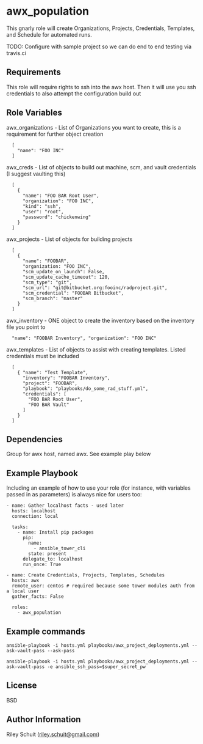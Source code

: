 awx_population
=========

This gnarly role will create Organizations, Projects, Credentials, Templates, and Schedule for automated runs.

TODO: Configure with sample project so we can do end to end testing via travis.ci

Requirements
------------

This role will require rights to ssh into the awx host.  Then it will use you ssh credentials to also attempt the configuration build out

Role Variables
--------------

awx_organizations - List of Organizations you want to create, this is a requirement for further object creation

```
  [
    "name": "FOO INC"
  ]
```

awx_creds - List of objects to build out machine, scm, and vault credentials (I suggest vaulting this)
```
  [
    {
      "name": "FOO BAR Root User",
      "organization": "FOO INC",
      "kind": "ssh",
      "user": "root",
      "password": "chickenwing"
    }
  ]
```

awx_projects - List of objects for building projects
```
  [
    {
      "name": "FOOBAR",
      "organization: "FOO INC",
      "scm_update_on_launch": False,
      "scm_update_cache_timeout": 120,
      "scm_type": "git",
      "scm_url": "git@bitbucket.org:fooinc/radproject.git",
      "scm_credential": "FOOBAR Bitbucket",
      "scm_branch": "master"
    }
  ]
```

awx_inventory - ONE object to create the inventory based on the inventory file you point to
```
  "name": "FOOBAR Inventory", "organization": "FOO INC"
```

awx_templates - List of objects to assist with creating templates.  Listed credentials must be included

```
  [
    { "name": "Test Template",
      "inventory": "FOOBAR Inventory",
      "project": "FOOBAR",
      "playbook": "playbooks/do_some_rad_stuff.yml",
      "credentials": [
        "FOO BAR Root User",
        "FOO BAR Vault"
      ]
    }
  ]
```

Dependencies
------------

Group for awx host, named awx.  See example play below

Example Playbook
----------------

Including an example of how to use your role (for instance, with variables passed in as parameters) is always nice for users too:

```    
- name: Gather localhost facts - used later
  hosts: localhost
  connection: local

  tasks:
    - name: Install pip packages
      pip:
        name:
          - ansible_tower_cli
        state: present
      delegate_to: localhost
      run_once: True

- name: Create Credentials, Projects, Templates, Schedules
  hosts: awx
  remote_user: centos # required because some tower modules auth from a local user
  gather_facts: False

  roles:
    - awx_population
```

Example commands
----------------
```
ansible-playbook -i hosts.yml playbooks/awx_project_deployments.yml --ask-vault-pass --ask-pass
```

```
ansible-playbook -i hosts.yml playbooks/awx_project_deployments.yml --ask-vault-pass -e ansible_ssh_pass=$super_secret_pw
```

License
-------

BSD

Author Information
------------------

Riley Schuit (riley.schuit@gmail.com)
